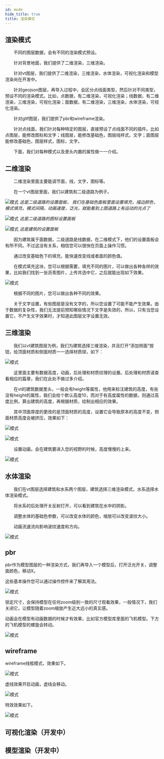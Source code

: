 ```yaml
---
id: mode
hide_title: true
title: 渲染模式
---
```


## 渲染模式

　　不同的图层数据，会有不同的渲染模式预设。

　　针对背景地面，我们提供了二维渲染，三维渲染。

　　针对vt图层，我们提供了二维渲染，三维渲染，水体渲染，可视化渲染和模型渲染尚在开发中。

　　针对geojson图层，再导入过程中，会区分点线面类型，然后针对不同类型，预设不同的渲染模式。比如，点数据，有二维渲染，可视化渲染；线数据，有二维渲染，三维渲染，可视化渲染；面数据，有二维渲染，三维渲染，水体渲染，可视化渲染。

　　针对gltf图层，我们提供了pbr和wireframe渲染。

　　针对点线面，我们针对每种特定的图层，直接预设了点线面不同的插件。比如点图层，能修改图标和文字；线图层，能修改基础色，图层线样式，文字；面图层能修改基础色，图层样式，图标，文字。

　　下面，我们对每种模式以及里头内置的属性做一一介绍。

## 二维渲染

　　二维渲染里面主要能调节面，线，文字，图标等。

　　在一个vt图层里面，我们以建筑和二级道路为例子。

![模式](../assets/mode-1.png)
*这是二级道路的设置面板， 我们在基础色面板里面设置填充，描边颜色，模式填充，模式间隔，动画速度，泛光，就能看到上图道路上有运动的光点了*

![模式](../assets/mode-3.png)
*这是二级道路的图标设置面板*

![模式](../assets/mode-2.png)
*这是建筑的设置面板*

　　因为建筑属于面数据，二级道路是线数据，在二维模式下，他们的设置面板会有所不同。不过这没有关系，相信您可以很快在页面上操作习惯。

　　通过改变基础色下的填充，能快速改变线或者面的颜色值。

　　在模式填充这块，您可以根据需要，填充不同的图片，可以做出各种各样的效果，比如我们找到一张沥青图片，上传并选中它，之后就能出现如下效果。

![模式](../assets/mode-4.png)

　　根据不同的图片，您可以做出各种不同的效果。

　　关于文字设置，有些图层是没有文字的，所以您设置了可能不能产生效果。由于数据的复杂性，我们无法提前预知哪些情况下文字是失效的，所以，只有当您设置它，不产生文字效果时，才知道此图层文字设置无效。

## 三维渲染

　　我们以vt建筑图层为例，我们为建筑选择三维渲染，并且打开“添加侧面”按钮，给顶面材质和侧面材质一一选择材质球，如下：

![模式](../assets/mode-5.png)

　　这里面主要有数据高度，动画，后处理和材质纹理的设置。后处理和材质请查看相应的篇章，我们在此处不做过多介绍。

　　在vt的建筑数据里头，一般会有height等属性，他用来标注建筑的高度，有些没有height的属性，我们会给个默认高度10，而对于有高度属性的数据，则通过高度比例，算出建筑的高度，再根据材质，绘制出相应的效果。

　　其中顶面厚度的更改的是顶面材质的高度，设置它会导致原本的高度不变，侧面材质高度会被挤压，效果如下：

![模式](../assets/mode-6.png)

![模式](../assets/mode-7.png)

　　设置动画，会在建筑要进入您的视野的时候，高度慢慢的上来。

![模式](../assets/mode-8.png)

## 水体渲染

　　我们在vt图层选择建筑和水系两个图层，建筑选择三维渲染模式，水系选择水体渲染模式。

　　将水系的后处理开关反射打开，可以看到建筑在水中的阴影。

　　调整水体的基础色参数，可以改变水体的颜色，缩放可以改变波纹大小。

　　动画流速流向影响波纹速度和方向。

![模式](../assets/mode-9.png)

## pbr

pbr作为模型图层的一种渲染方式，我们再导入一个模型后，打开泛光开关，调整面颜色，移动X。

这些基本操作您可以通过操作控件来了解其用法。

![模式](../assets/mode-10.png)

锁定尺寸，会保持模型在任何zoom级别一致的尺寸观看效果，一般情况下，我们关闭它，让模型随着zoom缩放产生近大远小的真实感。

动画会在模型有动画数据的时候才有效果，比如官方模型库里面的飞机模型。下方的飞机模型的螺旋会转动。

![模式](../assets/mode-11.png)

## wireframe

wireframe线框模式，效果如下。

![模式](../assets/mode-12.png)

虚线效果开启动画，虚线会移动。

![模式](../assets/mode-13.png)

特效效果如下。

![模式](../assets/mode-14.png)


## 可视化渲染（开发中）

## 模型渲染（开发中）


